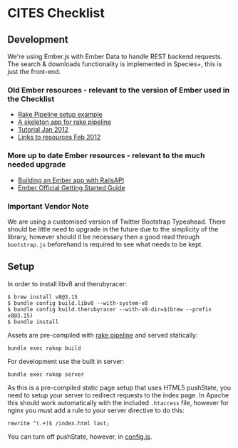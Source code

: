 # CITES Checklist

## Development

We're using Ember.js with Ember Data to handle REST backend requests. The search & downloads functionality is implemented in Species+, this is just the front-end.

### Old Ember resources - relevant to the version of Ember used in the Checklist

* [Rake Pipeline setup example](https://github.com/emberjs/todos)
* [A skeleton app for rake pipeline](https://github.com/interline/ember-skeleton)
* [Tutorial Jan 2012](http://www.cerebris.com/blog/2012/01/24/beginning-ember-js-on-rails-part-1/)
* [Links to resources Feb 2012]( http://tomdale.net/2012/02/ember-js-resources/)

### More up to date Ember resources - relevant to the much needed upgrade

* [Building an Ember app with RailsAPI](http://reefpoints.dockyard.com/ember/2013/01/07/building-an-ember-app-with-rails-api-part-1.html)
* [Ember Official Getting Started Guide ](http://emberjs.com/guides/getting-started)

### Important Vendor Note

We are using a customised version of Twitter Bootstrap Typeahead. There
should be little need to upgrade in the future due to the simplicity of
the library, however should it be necessary then a good read through
`bootstrap.js` beforehand is required to see what needs to be kept.

## Setup

In order to install libv8 and therubyracer:

```
$ brew install v8@3.15
$ bundle config build.libv8 --with-system-v8
$ bundle config build.therubyracer --with-v8-dir=$(brew --prefix v8@3.15)
$ bundle install
```

Assets are pre-compiled with [rake
pipeline](https://github.com/livingsocial/rake-pipeline) and served
statically:

    bundle exec rakep build

For development use the built in server:

    bundle exec rakep server

As this is a pre-compiled static page setup that uses HTML5 pushState,
you need to setup your server to redirect requests to the index page. In
Apache this should work automatically with the included `.htaccess`
file, however for nginx you must add a rule to your server directive to
do this:

    rewrite ^(.+)$ /index.html last;

You can turn off pushState, however, in
[config.js](https://github.com/unepwcmc/cites-checklist/blob/master/app/javascripts/config.js).
